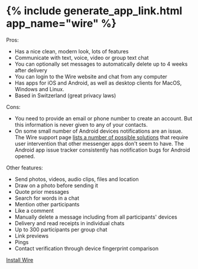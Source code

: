 <tr><td style="vertical-align:top"><h1>{% include generate_app_link.html app_name="wire" %}</h1></td>
<td>
  Pros:
  <ul>
  <li>Has a nice clean, modern look, lots of features</li>
  <li>Communicate with text, voice, video or group text chat</li>
  <li>You can optionally set messages to automatically delete up to 4 weeks after delivery</li>
  <li>You can login to the Wire website and chat from any computer</li>
  <li>Has apps for iOS and Android, as well as desktop clients for MacOS, Windows and Linux.</li>
  <li>Based in Switzerland (great privacy laws)</li>
  </ul>
  Cons:
  <ul>
  <li>You need to provide an email or phone number to create an account. But this information is never given to any of your contacts.</li>
  <li>On some small number of Android devices notifications are an issue. The Wire support page <a href="https://support.wire.com/hc/en-us/articles/203624294-What-can-I-do-if-I-m-not-getting-any-notifications-on-Android-">lists a number of possible solutions</a> that require user intervention that other messenger apps don't seem to have. The Android app issue tracker consistently has notification bugs for Android opened.</li>
  </ul>
  Other features:
  <ul>
  <li>Send photos, videos, audio clips, files and location</li>
  <li>Draw on a photo before sending it</li>
  <li>Quote prior messages</li>
  <li>Search for words in a chat</li>
  <li>Mention other participants</li>
  <li>Like a comment</li>
  <li>Manually delete a message including from all participants' devices</li>
  <li>Delivery and read receipts in individual chats</li>
  <li>Up to 300 participants per group chat</li>
  <li>Link previews</li>
  <li>Pings</li>
  <li>Contact verification through device fingerprint comparison</li>
  </ul>
  <a href="/install_wire.html" class="btn btn--info btn--x-large">Install Wire</a><br>
  <br>
</td>
</tr>
